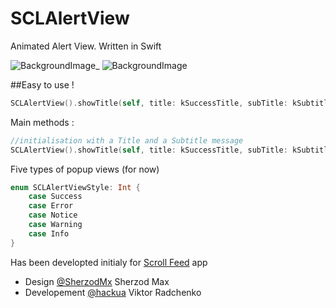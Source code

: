 SCLAlertView
===========

Animated Alert View. Written in Swift

![BackgroundImage](https://raw.githubusercontent.com/vikmeup/SCPopUpView/master/errorScreenshot.png)_ 
![BackgroundImage](https://raw.githubusercontent.com/vikmeup/SCPopUpView/master/successScreenshot.png)

##Easy to use !
```swift
SCLAlertView().showTitle(self, title: kSuccessTitle, subTitle: kSubtitle, duration: kDefaultAnimationDuration, style: SCLAlertViewStyle.Success)
```

Main methods :

```swift
//initialisation with a Title and a Subtitle message
SCLAlertView().showTitle(self, title: kSuccessTitle, subTitle: kSubtitle, duration: kDefaultAnimationDuration, style: SCLAlertViewStyle.Success)
```

Five types of popup views (for now)

```swift
enum SCLAlertViewStyle: Int {
    case Success
    case Error
    case Notice
    case Warning
    case Info
}
```

Has been developted initialy for [Scroll Feed](https://itunes.apple.com/us/app/scroll-feed/id842422195?ls=1&mt=8) app

- Design [@SherzodMx](https://twitter.com/SherzodMx) Sherzod Max
- Developement [@hackua](https://twitter.com/hackua) Viktor Radchenko
